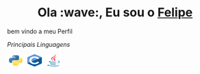 
## <div>
  
  <h1 align="center">
    Ola :wave:, Eu sou o 
    <a href="https://www.instagram.com/064_feelipe.zl">Felipe </a>
  </h1>

  bem vindo a meu Perfil
  
</div>

*Principais Linguagens*

<div align="left">
<img align="center" alt="Rafa-Python" height="30" width="40" src="https://raw.githubusercontent.com/devicons/devicon/master/icons/python/python-original.svg">
 <img align="center" alt="Rafa-C" height="30" width="40" src="https://raw.githubusercontent.com/devicons/devicon/master/icons/c/c-original.svg">
 <img align="center" alt="Rafa-C" height="30" width="40" src="https://raw.githubusercontent.com/devicons/devicon/master/icons/java/java-original.svg">
 </div>
